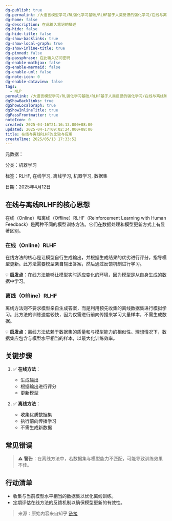 ```yaml
---
dg-publish: true
dg-permalink: /大语言模型学习/RL强化学习基础/RLHF基于人类反馈的强化学习/在线与离线RLHF的比较与应用
dg-home: false
dg-description: 在此输入笔记的描述
dg-hide: false
dg-hide-title: false
dg-show-backlinks: true
dg-show-local-graph: true
dg-show-inline-title: true
dg-pinned: false
dg-passphrase: 在此输入访问密码
dg-enable-mathjax: false
dg-enable-mermaid: false
dg-enable-uml: false
dg-note-icon: 0
dg-enable-dataview: false
tags:
  - NLP
permalink: /大语言模型学习/RL强化学习基础/RLHF基于人类反馈的强化学习/在线与离线RLHF的比较与应用/
dgShowBacklinks: true
dgShowLocalGraph: true
dgShowInlineTitle: true
dgPassFrontmatter: true
noteIcon: 0
created: 2025-04-16T21:16:13.000+08:00
updated: 2025-04-17T09:02:24.000+08:00
title: 在线与离线RLHF的比较与应用
createTime: 2025/05/13 17:33:52
---
```




元数据：

分类：机器学习

标签：RLHF, 在线学习, 离线学习, 机器学习, 数据集

日期：2025年4月12日



## 在线与离线RLHF的核心思想
在线（Online）和离线（Offline）RLHF（Reinforcement Learning with Human Feedback）是两种不同的模型训练方法。它们在数据处理和模型更新方式上有显著区别。

### 在线（Online）RLHF
在线方法的核心是让模型自行生成输出，并根据生成结果的优劣进行评分，指导模型更新。此方法需要模型亲自输出答案，然后通过反馈机制进行学习。

💡 **启发点**：在线方法能够让模型实时适应变化的环境，因为模型是从自身生成的数据中学习。


### 离线（Offline）RLHF
离线方法则不要求模型亲自生成答案，而是利用预先收集的离线数据集进行模拟学习。此方法的训练速度较快，因为仅需进行前向传播来学习大量样本，不需生成数据。

💡 **启发点**：离线方法依赖于数据集的质量和与模型能力的相似性。理想情况下，数据集应包含与模型水平相当的样本，以最大化训练效率。



## 关键步骤
1. ✅ **在线方法**：
   - 生成输出
   - 根据输出进行评分
   - 更新模型

2. ✅ **离线方法**：
   - 收集优质数据集
   - 执行前向传播学习
   - 不需生成新数据



## 常见错误
> ⚠️ **警告**：在离线方法中，若数据集与模型能力不匹配，可能导致训练效果不佳。



## 行动清单
- 收集与当前模型水平相当的数据集以优化离线训练。
- 定期评估在线方法的反馈机制以确保模型更新的有效性。

> 来源：原始内容来自知乎 [链接](https://www.zhihu.com/question/651021172/answer/3513159005)
